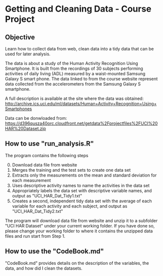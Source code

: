 

Getting and Cleaning Data - Course Project
===========================================

Objective
-------------
Learn how to collect data from web, clean data into a tidy data that can be used for later analysis. 

The data is about a study of the Human Activity Recognition Using Smartphone. It is built from the recordings of 30 subjects performing activities of daily living (ADL) measured by a waist-mounted Samsung Galaxy S smart phone. The data linked to from the course website represent data collected from the accelerometers from the Samsung Galaxy S smartphone. 

A full description is available at the site where the data was obtained:
   http://archive.ics.uci.edu/ml/datasets/Human+Activity+Recognition+Using+Smartphones

Data can be donwloaded from:
   https://d396qusza40orc.cloudfront.net/getdata%2Fprojectfiles%2FUCI%20HAR%20Dataset.zip 



How to use "run_analysis.R"
--------------------------------

The program contains the following steps

0. Download data file from website
1. Merges the training and the test sets to create one data set 
2. Extracts only the measurements on the mean and standard deviation for each measurement
3. Uses descriptive activity names to name the activities in the data set
4. Appropriately labels the data set with descriptive variable names, and output as "UCI_HAR_Dat_Tidy1.txt"
5. Creates a second, independent tidy data set with the average of each variable for each activity and each subject, and output as "UCI_HAR_Dat_Tidy2.txt"

The program will download data file from website and unzip it to a subfolder "UCI HAR Dataset" under your current working     folder. If you have done so, please change your working folder to where it contains the unzipped data files and run start from Step 1.


How to use the "CodeBook.md"
------------------------------

"CodeBook.md" provides details on the description of the variables, the data, and how did I clean the datasets.
